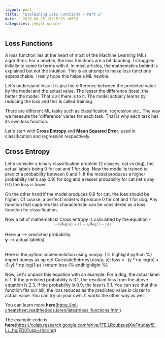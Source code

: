 ```yaml
---
layout: post
title:  "Explaining Loss Functions - Part 1"
date:   2020-06-25 17:15:20 +0530
categories: jekyll update
---
```


## Loss Functions
A loss function lies at the heart of most of the Machine Learning (ML) algorithms. For a newbie, 
the loss functions are a bit daunting. I struggled initially to come to terms with it. 
In most articles, the mathematics behind is explained but not the intuition. 
This is an attempt to make loss functions approachable. I really hope this helps a ML newbie.

Let's understand loss: It is just the difference between the predicted value by the model and 
the actual value. The lesser the difference (loss), the better the model. That's all there is to it. 
The model actually learns by reducing the loss and this is called training.

There are different ML tasks such as classification, regression etc., The way we measure the 'difference'
varies for each task. That is why each task has its own loss function. 

Let's start with **Cross Entropy** and **Mean Squared Error**, used in classification and regression respectively.

## Cross Entropy 
Let's consider a binary classification problem (2 classes, cat vs dog), the actual labels being 
0 for cat and 1 for dog. Now the model is trained to predict a probability between 0 and 1. If the model 
produces a higher probability (let's say 0.9) for dog and a lesser probability for cat (let's say 0.1) 
the loss is lower. 

On the other hand if the model produces 0.9 for cat, the loss should be higher. Of course, a perfect model 
will produce 0 for cat and 1 for dog. Any function that captures this characteristic can be considered 
as a loss function for classification.

Now a bit of mathematics! Cross entropy is calculated by the equation - 
<br>
<math xmlns="http://www.w3.org/1998/Math/MathML" display="block">
  <mo>&#x2212;<!-- − --></mo>
  <mrow class="MJX-TeXAtom-ORD">
    <mo stretchy="false">(</mo>
    <mi>y</mi>
    <mi>log</mi>
    <mo>&#x2061;<!-- ⁡ --></mo>
    <mo stretchy="false">(</mo>
    <mi>p</mi>
    <mo stretchy="false">)</mo>
    <mo>+</mo>
    <mo stretchy="false">(</mo>
    <mn>1</mn>
    <mo>&#x2212;<!-- − --></mo>
    <mi>y</mi>
    <mo stretchy="false">)</mo>
    <mi>log</mi>
    <mo>&#x2061;<!-- ⁡ --></mo>
    <mo stretchy="false">(</mo>
    <mn>1</mn>
    <mo>&#x2212;<!-- − --></mo>
    <mi>p</mi>
    <mo stretchy="false">)</mo>
    <mo stretchy="false">)</mo>
  </mrow>
</math>
<br>
Here:
**p** --> predicted probability<br>
**y** --> actual label(s)

<br>
Here is the python implementation using numpy.
{% highlight python %}
import numpy as np
def CalculateEntropyLoss(p, y):
    loss = -(y * np.log(p) + (1-y) * np.log(1-p) )
    return loss
{% endhighlight %}

Now, Let's unpack this equation with an example. For a dog, the actual label is 1.
If the predicted probability is 0.1, the resultant loss from the above equation is 2.3. 
If the probability is 0.9, the loss is 0.1. You can see that this function fits our bill, the loss reduces as the 
predicted value is closer to actual value. You can try on your own. It works the other way as well.

You can learn more **here**(https://ml-cheatsheet.readthedocs.io/en/latest/loss_functions.html)

The example code is **here**(https://colab.research.google.com/drive/1FElLRoubzuejXwFnudayfE-LL_hgjZD0?usp=sharing)




[jekyll-docs]: https://jekyllrb.com/docs/home
[jekyll-gh]:   https://github.com/jekyll/jekyll
[jekyll-talk]: https://talk.jekyllrb.com/
